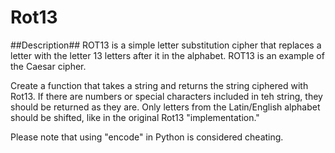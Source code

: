 Rot13
======

##Description##
ROT13 is a simple letter substitution cipher that replaces a letter with the
letter 13 letters after it in the alphabet. ROT13 is an example of the Caesar
cipher.

Create a function that takes a string and returns the string ciphered with
Rot13. If there are numbers or special characters included in teh string, they
should be returned as they are. Only letters from the Latin/English alphabet
should be shifted, like in the original Rot13 "implementation."

Please note that using "encode" in Python is considered cheating.
